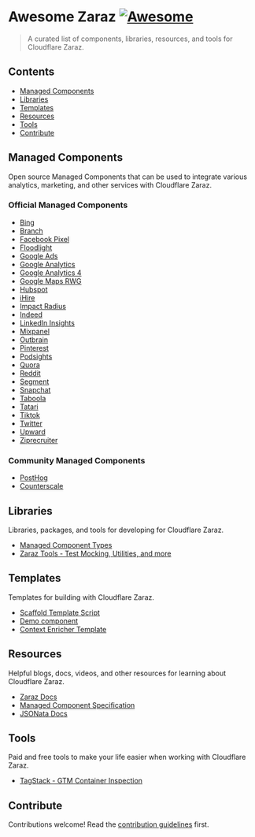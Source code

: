# Awesome Zaraz [![Awesome](https://awesome.re/badge.svg)](https://awesome.re)

> A curated list of components, libraries, resources, and tools for Cloudflare Zaraz.


## Contents

- [Managed Components](#managed-components)
- [Libraries](#libraries)
- [Templates](#templates)
- [Resources](#resources)
- [Tools](#tools)
- [Contribute](#contribute)


## Managed Components

Open source Managed Components that can be used to integrate various analytics, marketing, and other services with Cloudflare Zaraz.

### Official Managed Components
- [Bing](https://github.com/managed-components/bing)
- [Branch](https://github.com/managed-components/branch)
- [Facebook Pixel](https://github.com/managed-components/facebook-pixel)
- [Floodlight](https://github.com/managed-components/floodlight)
- [Google Ads](https://github.com/managed-components/google-ads)
- [Google Analytics](https://github.com/managed-components/google-analytics)
- [Google Analytics 4](https://github.com/managed-components/google-analytics-4)
- [Google Maps RWG](https://github.com/managed-components/google-maps-RWG)
- [Hubspot](https://github.com/managed-components/hubspot)
- [iHire](https://github.com/managed-components/iHire)
- [Impact Radius](https://github.com/managed-components/impact-radius)
- [Indeed](https://github.com/managed-components/indeed)
- [LinkedIn Insights](https://github.com/managed-components/linkedin)
- [Mixpanel](https://github.com/managed-components/mixpanel)
- [Outbrain](https://github.com/managed-components/outbrain)
- [Pinterest](https://github.com/managed-components/pinterest)
- [Podsights](https://github.com/managed-components/podsights)
- [Quora](https://github.com/managed-components/quora)
- [Reddit](https://github.com/managed-components/reddit)
- [Segment](https://github.com/managed-components/segment)
- [Snapchat](https://github.com/managed-components/snapchat)
- [Taboola](https://github.com/managed-components/taboola)
- [Tatari](https://github.com/managed-components/tatari)
- [Tiktok](https://github.com/managed-components/tiktok)
- [Twitter](https://github.com/managed-components/twitter)
- [Upward](https://github.com/managed-components/upward)
- [Ziprecruiter](https://github.com/managed-components/ziprecruiter)

### Community Managed Components
- [PostHog](https://github.com/mountainash/posthog-managed-component)
- [Counterscale](https://github.com/mackenly/counterscale-managed-component)


## Libraries
Libraries, packages, and tools for developing for Cloudflare Zaraz.

- [Managed Component Types](https://github.com/managed-components/types)
- [Zaraz Tools - Test Mocking, Utilities, and more](https://github.com/mackenly/zaraz-tools)


## Templates

Templates for building with Cloudflare Zaraz.

- [Scaffold Template Script](https://github.com/managed-components/create-managed-component)
- [Demo component](https://github.com/managed-components/demo)
- [Context Enricher Template](https://github.com/mackenly/zaraz-context-enricher-template)

## Resources

Helpful blogs, docs, videos, and other resources for learning about Cloudflare Zaraz.

- [Zaraz Docs](https://developers.cloudflare.com/zaraz/)
- [Managed Component Specification](https://managedcomponents.dev/specs/intro)
- [JSONata Docs](https://docs.jsonata.org/overview.html)

## Tools

Paid and free tools to make your life easier when working with Cloudflare Zaraz.

- [TagStack - GTM Container Inspection](https://tagstack.io/)


## Contribute

Contributions welcome! Read the [contribution guidelines](contributing.md) first.
